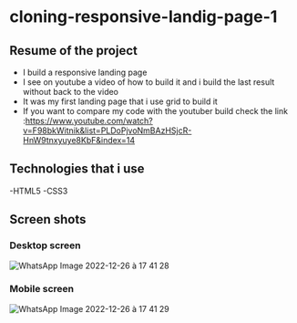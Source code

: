 # cloning-responsive-landig-page-1
## Resume of the project
- I build a responsive landing page 
- I see on youtube a video of how to build it and i build the last result without back to the video
- It was my first landing page that i use grid to build it
- If you want to compare my code with the youtuber build check the link :https://www.youtube.com/watch?v=F98bkWitnik&list=PLDoPjvoNmBAzHSjcR-HnW9tnxyuye8KbF&index=14
## Technologies that i use
-HTML5
-CSS3
## Screen shots
### Desktop screen
![WhatsApp Image 2022-12-26 à 17 41 28](https://user-images.githubusercontent.com/100240279/210575926-52118834-7b5e-4442-81c7-de8c99308a76.jpg)
### Mobile screen
![WhatsApp Image 2022-12-26 à 17 41 29](https://user-images.githubusercontent.com/100240279/210575974-04f71465-c085-46c6-9ddb-fc42da0ec6a8.jpg)

